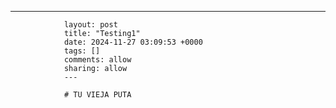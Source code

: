 ---
                layout: post
                title: "Testing1"
                date: 2024-11-27 03:09:53 +0000
                tags: []
                comments: allow
                sharing: allow
                ---

                # TU VIEJA PUTA